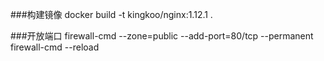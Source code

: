###构建镜像
docker build -t kingkoo/nginx:1.12.1 .


###开放端口
firewall-cmd --zone=public --add-port=80/tcp --permanent 
firewall-cmd --reload